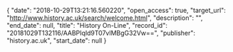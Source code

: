 {
  "date": "2018-10-29T13:21:16.560220", 
  "open_access": true, 
  "target_url": "http://www.history.ac.uk/search/welcome.html", 
  "description": "", 
  "end_date": null, 
  "title": "History On-Line", 
  "record_id": "20181029T132116/AABPIqld9T07vlMBgG32Vw==", 
  "publisher": "history.ac.uk", 
  "start_date": null
}

